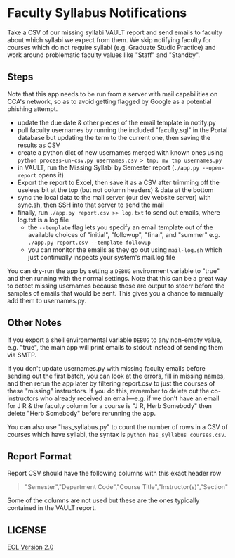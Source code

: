 # Faculty Syllabus Notifications

Take a CSV of our missing syllabi VAULT report and send emails to faculty about which syllabi we expect from them. We skip notifying faculty for courses which do not require syllabi (e.g. Graduate Studio Practice) and work around problematic faculty values like "Staff" and "Standby".

## Steps

Note that this app needs to be run from a server with mail capabilities on CCA's network, so as to avoid getting flagged by Google as a potential phishing attempt.

- update the due date & other pieces of the email template in notify.py
- pull faculty usernames by running the included "faculty.sql" in the Portal database but updating the term to the current one, then saving the results as CSV
- create a python dict of new usernames merged with known ones using `python process-un-csv.py usernames.csv > tmp; mv tmp usernames.py`
- in VAULT, run the Missing Syllabi by Semester report (`./app.py --open-report` opens it)
- Export the report to Excel, then save it as a CSV after trimming off the useless bit at the top (but not column headers) & date at the bottom
- sync the local data to the mail server (our dev website server) with sync.sh, then SSH into that server to send the mail
- finally, run `./app.py report.csv >> log.txt` to send out emails, where log.txt is a log file
    + the `--template` flag lets you specify an email template out of the available choices of "initial", "followup", "final", and "summer" e.g. `./app.py report.csv --template followup`
    + you can monitor the emails as they go out using `mail-log.sh` which just continually inspects your system's mail.log file

You can dry-run the app by setting a `DEBUG` environment variable to "true" and then running with the normal settings. Note that this can be a great way to detect missing usernames because those are output to stderr before the samples of emails that would be sent. This gives you a chance to manually add them to usernames.py.

## Other Notes

If you export a shell environmental variable `DEBUG` to any non-empty value, e.g. "true", the main app will print emails to stdout instead of sending them via SMTP.

If you don't update usernames.py with missing faculty emails before sending out the first batch, you can look at the errors, fill in missing names, and then rerun the app later by filtering report.csv to just the courses of these "missing" instructors. If you do this, remember to delete out the co-instructors who already received an email—e.g. if we don't have an email for J R & the faculty column for a course is "J R, Herb Somebody" then delete "Herb Somebody" before rerunning the app.

You can also use "has_syllabus.py" to count the number of rows in a CSV of courses which have syllabi, the syntax is `python has_syllabus courses.csv`.

## Report Format

Report CSV should have the following columns with this exact header row

> "Semester","Department Code","Course Title","Instructor(s)","Section"

Some of the columns are not used but these are the ones typically contained in the VAULT report.

## LICENSE

[ECL Version 2.0](https://opensource.org/licenses/ECL-2.0)
